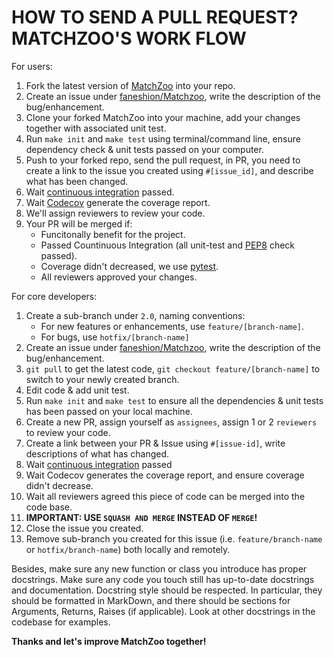 HOW TO SEND A PULL REQUEST? MATCHZOO'S WORK FLOW
==========

For users:

1. Fork the latest version of [MatchZoo](https://github.com/faneshion/MatchZoo) into your repo.
2. Create an issue under [faneshion/Matchzoo](https://github.com/faneshion/MatchZoo/issues), write the description of the bug/enhancement.
3. Clone your forked MatchZoo into your machine, add your changes together with associated unit test.
4. Run `make init` and `make test`  using terminal/command line, ensure dependency check & unit tests passed on your computer.
5. Push to your forked repo, send the pull request, in PR, you need to create a link to the issue you created using `#[issue_id]`, and describe what has been changed.
6. Wait [continuous integration](https://travis-ci.org/faneshion/MatchZoo/) passed.
7. Wait [Codecov](https://codecov.io/gh/faneshion/MatchZoo) generate the coverage report.
8. We'll assign reviewers to review your code.
9. Your PR will be merged if:
    - Funcitonally benefit for the project.
    - Passed Countinuous Integration (all unit-test and [PEP8](https://www.python.org/dev/peps/pep-0008/) check passed).
    - Coverage didn't decreased, we use [pytest](https://docs.pytest.org/en/latest/).
    - All reviewers approved your changes.



For core developers:

1. Create a sub-branch under `2.0`, naming conventions:
    + For new features or enhancements, use `feature/[branch-name]`.
    + For bugs, use `hotfix/[branch-name]`
2. Create an issue under [faneshion/Matchzoo](https://github.com/faneshion/MatchZoo/issues), write the description of the bug/enhancement.
3. `git pull` to get the latest code, `git checkout feature/[branch-name]` to switch to your newly created branch.
4. Edit code & add unit test.
5. Run `make init` and `make test` to ensure all the dependencies & unit tests has been passed on your local machine.
6. Create a new PR, assign yourself as `assignees`, assign 1 or 2 `reviewers` to review your code.
7. Create a link between your PR & Issue using `#[issue-id]`, write descriptions of what has changed.
8. Wait [continuous integration](https://travis-ci.org/faneshion/MatchZoo/) passed
9. Wait Codecov generates the coverage report, and ensure coverage didn't decrease.
9. Wait all reviewers agreed this piece of code can be merged into the code base.
10. **IMPORTANT: USE `SQUASH AND MERGE` INSTEAD OF `MERGE`!**
11. Close the issue you created.
12. Remove sub-branch you created for this issue (i.e. `feature/branch-name` or `hotfix/branch-name`) both locally and remotely.


Besides, make sure any new function or class you introduce has proper docstrings. Make sure any code you touch still has up-to-date docstrings and documentation. Docstring style should be respected. In particular, they should be formatted in MarkDown, and there should be sections for Arguments, Returns, Raises (if applicable). Look at other docstrings in the codebase for examples.


**Thanks and let's improve MatchZoo together!**